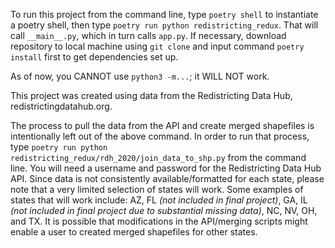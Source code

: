 To run this project from the command line, type `poetry shell` to instantiate a poetry shell, then type `poetry run python redistricting_redux`. That will call `__main__.py`, which in turn calls `app.py`. If necessary, download repository to local machine using `git clone` and input command `poetry install` first to get dependencies set up.

As of now, you CANNOT use `python3 -m...`; it WILL NOT work.

This project was created using data from the Redistricting Data Hub, redistrictingdatahub.org.

The process to pull the data from the API and create merged shapefiles is intentionally left out of the above command. In order to run that process, type `poetry run python redistricting_redux/rdh_2020/join_data_to_shp.py` from the command line. You will need a username and password for the Redistricting Data Hub API. Since data is not consistently available/formatted for each state, please note that a very limited selection of states will work. Some examples of states that will work include: AZ, FL *(not included in final project)*, GA, IL *(not included in final project due to substantial missing data)*, NC, NV, OH, and TX. It is possible that modifications in the API/merging scripts might enable a user to created merged shapefiles for other states.
